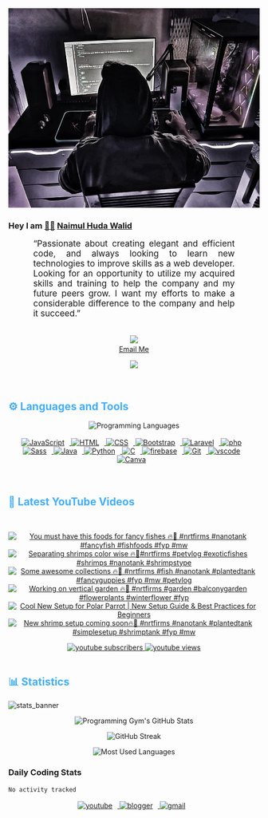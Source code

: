<!-- ![github_cover_banner](https://www.digitalsolutionservices.com/img/services/web%20development.gif)-->

<div align="center" style="display:block;">
    <img height="400px" width="100%" alt="github cover banner" src="https://raw.githubusercontent.com/NaimulHudaWalid/NaimulHudaWalid/main/272276268_3114779035434264_920860974401480824_n.jpg"/> 
</div>

### Hey I am [👨🏻‍][facebook] [Naimul Huda Walid][youtube]



<p align:"center" style="text-align: justify; margin: 0 50px; font-size: 17px;" >
   “Passionate about creating elegant and efficient code, and always looking to learn new technologies to improve skills as a web developer. Looking for an opportunity to utilize my acquired skills and training to help the company and my future peers grow. I want my efforts to make a considerable difference to the company and help it succeed.”
<br>
<br>
<div align="center">

![](https://visitor-badge.glitch.me/badge?page_id=NaimulHudaWalid)
    <br />
[Email Me](mailto:dev.naimulhuda@gmail.com)
</div>
</p>
<!-- Typing SVG by DenverCoder1 - https://github.com/DenverCoder1/readme-typing-svg -->
<p align="center">
<!--   <a href="https://github.com/DenverCoder1/readme-typing-svg"> -->
    <img src="https://readme-typing-svg.herokuapp.com?color=E22FE4&width=380&height=45&lines=Open-Source+Enthusiast;Learning+In+Public;Empowering+Others;Nice+To+Meet+You+...&center=true"></a>

</p>
<br>
<!-- Languages and Tools -->

<h2 style="color: #44AEFB">⚙️ Languages and Tools</h2>
<div align="center" style="display:block;">
    <img width="100px" alt="Programming Languages" src="https://user-images.githubusercontent.com/78341798/194531121-47b0119a-ce00-439d-b586-125f86acb098.png"/> 
</div>
<br>   
<!-- Icons Resources -->
<!-- https://devicon.dev/ -->
<!-- https://cdn.jsdelivr.net/npm/simple-icons@v3/icons/ -->
<div align="center">
  <a href="https://developer.mozilla.org/en-US/docs/Web/JavaScript" target="_blank" rel="noreferrer">
      <img  alt="JavaScript" height="50px" style="padding-right:10px;" src="https://cdn.jsdelivr.net/gh/devicons/devicon/icons/javascript/javascript-plain.svg"/>
  </a>
  
 
  <a href="https://developer.mozilla.org/en-US/docs/Web/HTML" target="_blank" rel="noreferrer">
      <img  alt="HTML" height="50px" style="padding-right:10px;" src="https://cdn.jsdelivr.net/gh/devicons/devicon/icons/html5/html5-original.svg"/>
  </a>
  <a href="https://developer.mozilla.org/en-US/docs/Web/CSS" target="_blank" rel="noreferrer">
      <img  alt="CSS" height="50px" style="padding-right:10px;" src="https://cdn.jsdelivr.net/gh/devicons/devicon/icons/css3/css3-original.svg"/>
  </a>
  <a href="https://getbootstrap.com/" target="_blank" rel="noreferrer">
      <img  alt="Bootstrap" height="50px" style="padding-right:10px;" src="https://cdn.jsdelivr.net/gh/devicons/devicon/icons/bootstrap/bootstrap-original.svg"/>
  </a> 
  <a href="https://laravel.com/" target="_blank" rel="noreferrer">
      <img  alt="Laravel" height="50px" style="padding-right:10px;" src="https://cdn.jsdelivr.net/gh/devicons/devicon/icons/laravel/laravel-plain.svg"/>
  </a>
  <a href="https://www.php.net/" target="_blank" rel="noreferrer">
      <img  alt="php" height="50px" style="padding-right:10px;" src="https://cdn.jsdelivr.net/gh/devicons/devicon/icons/php/php-original.svg"/>
  </a>
  <a href="https://sass-lang.com/" target="_blank" rel="noreferrer">
      <img  alt="Sass" height="50px" style="padding-right:10px;" src="https://cdn.jsdelivr.net/gh/devicons/devicon/icons/sass/sass-original.svg"/>
  </a>
  <a href="https://www.java.com/en/" target="_blank" rel="noreferrer">
      <img  alt="Java" height="50px" style="padding-right:10px;" src="https://cdn.jsdelivr.net/gh/devicons/devicon/icons/java/java-original.svg"/>
  </a>    
  <a href="https://www.python.org/" target="_blank" rel="noreferrer">
      <img  alt="Python" height="50px" style="padding-right:10px;" src="https://cdn.jsdelivr.net/gh/devicons/devicon/icons/python/python-original.svg"/>
  </a>
  <a href="https://www.cprogramming.com/" target="_blank" rel="noreferrer">
      <img  alt="C" height="50px" style="padding-right:10px;" src="https://cdn.jsdelivr.net/gh/devicons/devicon/icons/c/c-original.svg"/>
  </a>
  
  <a href="https://firebase.google.com/" target="_blank" rel="noreferrer">
      <img  alt="firebase" height="50px" style="padding-right:10px;" src="https://cdn.jsdelivr.net/gh/devicons/devicon/icons/firebase/firebase-plain.svg"/>
  </a>
 
  <a href="https://git-scm.com/" target="_blank" rel="noreferrer">
      <img  alt="Git" height="50px" style="padding-right:10px;" src="https://cdn.jsdelivr.net/gh/devicons/devicon/icons/git/git-original.svg"/>
  </a>
  
  <a href="https://code.visualstudio.com/" target="_blank" rel="noreferrer">
      <img  alt="vscode" height="50px" style="padding-right:10px;"src="https://cdn.jsdelivr.net/gh/devicons/devicon/icons/vscode/vscode-original.svg"/>
  </a>
  <a href="https://www.canva.com/" target="_blank" rel="noreferrer">
      <img  alt="Canva" height="50px" style="padding-right:10px;" src="https://cdn.jsdelivr.net/gh/devicons/devicon/icons/canva/canva-original.svg"/> 
  </a>
</div>
<br>
<br>

<!-- Latest YouTube Videos -->

<h2 style="color: #44AEFB">🎦 Latest YouTube Videos</h2>
<br />

<!-- Resource/Reference: https://github.com/DenverCoder1/github-readme-youtube-cards -->
<div class="youtube videos cards" align="center">

<!-- BEGIN YOUTUBE-CARDS -->
[![You must have this foods for fancy fishes 🔥🖤 #nrtfirms #nanotank #fancyfish #fishfoods #fyp #mw](https://ytcards.demolab.com/?id=_NxXNElb7fg&title=You+must+have+this+foods+for+fancy+fishes+%F0%9F%94%A5%F0%9F%96%A4+%23nrtfirms+%23nanotank+%23fancyfish+%23fishfoods+%23fyp+%23mw&lang=en&timestamp=1704026064&background_color=%230d1117&title_color=%23ffffff&stats_color=%23dedede&max_title_lines=1&width=250&border_radius=5 "You must have this foods for fancy fishes 🔥🖤 #nrtfirms #nanotank #fancyfish #fishfoods #fyp #mw")](https://www.youtube.com/watch?v=_NxXNElb7fg)
[![Separating shrimps color wise 🔥🖤#nrtfirms #petvlog  #exoticfishes #shrimps #nanotank #shrimpstype](https://ytcards.demolab.com/?id=73HFCA3_IEE&title=Separating+shrimps+color+wise+%F0%9F%94%A5%F0%9F%96%A4%23nrtfirms+%23petvlog++%23exoticfishes+%23shrimps+%23nanotank+%23shrimpstype&lang=en&timestamp=1704003088&background_color=%230d1117&title_color=%23ffffff&stats_color=%23dedede&max_title_lines=1&width=250&border_radius=5 "Separating shrimps color wise 🔥🖤#nrtfirms #petvlog  #exoticfishes #shrimps #nanotank #shrimpstype")](https://www.youtube.com/watch?v=73HFCA3_IEE)
[![Some awesome collections 🔥🖤 #nrtfirms #fish #nanotank #plantedtank #fancyguppies #fyp #mw #petvlog](https://ytcards.demolab.com/?id=cS1egNhw4lQ&title=Some+awesome+collections+%F0%9F%94%A5%F0%9F%96%A4+%23nrtfirms+%23fish+%23nanotank+%23plantedtank+%23fancyguppies+%23fyp+%23mw+%23petvlog&lang=en&timestamp=1703941296&background_color=%230d1117&title_color=%23ffffff&stats_color=%23dedede&max_title_lines=1&width=250&border_radius=5 "Some awesome collections 🔥🖤 #nrtfirms #fish #nanotank #plantedtank #fancyguppies #fyp #mw #petvlog")](https://www.youtube.com/watch?v=cS1egNhw4lQ)
[![Working on vertical garden 🔥🖤 #nrtfirms #garden #balconygarden #flowerplants #winterflower #fyp](https://ytcards.demolab.com/?id=bewg7u5FER0&title=Working+on+vertical+garden+%F0%9F%94%A5%F0%9F%96%A4+%23nrtfirms+%23garden+%23balconygarden+%23flowerplants+%23winterflower+%23fyp&lang=en&timestamp=1703938288&background_color=%230d1117&title_color=%23ffffff&stats_color=%23dedede&max_title_lines=1&width=250&border_radius=5 "Working on vertical garden 🔥🖤 #nrtfirms #garden #balconygarden #flowerplants #winterflower #fyp")](https://www.youtube.com/watch?v=bewg7u5FER0)
[![Cool New Setup for Polar Parrot | New Setup Guide & Best Practices for Beginners](https://ytcards.demolab.com/?id=mbikuG5pLj0&title=Cool+New+Setup+for+Polar+Parrot+%7C+New+Setup+Guide+%26+Best+Practices+for+Beginners&lang=en&timestamp=1703929456&background_color=%230d1117&title_color=%23ffffff&stats_color=%23dedede&max_title_lines=1&width=250&border_radius=5 "Cool New Setup for Polar Parrot | New Setup Guide & Best Practices for Beginners")](https://www.youtube.com/watch?v=mbikuG5pLj0)
[![New shrimp setup coming soon🔥🖤 #nrtfirms #nanotank #plantedtank #simplesetup #shrimptank #fyp #mw](https://ytcards.demolab.com/?id=3BTQeT17cag&title=New+shrimp+setup+coming+soon%F0%9F%94%A5%F0%9F%96%A4+%23nrtfirms+%23nanotank+%23plantedtank+%23simplesetup+%23shrimptank+%23fyp+%23mw&lang=en&timestamp=1703908514&background_color=%230d1117&title_color=%23ffffff&stats_color=%23dedede&max_title_lines=1&width=250&border_radius=5 "New shrimp setup coming soon🔥🖤 #nrtfirms #nanotank #plantedtank #simplesetup #shrimptank #fyp #mw")](https://www.youtube.com/watch?v=3BTQeT17cag)
<!-- END YOUTUBE-CARDS -->
</div>

<!-- Begin Youtube Buttons -->
<!-- Resource/Reference:  https://github.com/DenverCoder1/custom-icon-badges -->
<div class="youtube buttons" align="center">
    <a href="https://www.youtube.com/channel/UCa3YaFwzSII0kKg3Nads2dQ"  target="_blank">
        <img alt="youtube subscribers" src="https://img.shields.io/youtube/channel/subscribers/UCa3YaFwzSII0kKg3Nads2dQ?logo=youtube&logoColor=red&style=for-the-badge"/>
    </a> 
    <a href="https://www.youtube.com/channel/UCa3YaFwzSII0kKg3Nads2dQ"  target="_blank">
        <img alt="youtube views" src="https://custom-icon-badges.demolab.com/youtube/channel/views/UCa3YaFwzSII0kKg3Nads2dQ?color=%23E05D44&logo=eye&logoColor=white&style=for-the-badge&labelColor=#555555"/>
    </a> 
</div>
<br>
<!-- End Youtube Buttons -->

<!-- Statistics -->

<h2 style="color: #44AEFB">📊 Statistics</h2>

![stats_banner](https://user-images.githubusercontent.com/78341798/194534778-d662496c-ae00-4e8d-ae9b-b90912054e7f.gif)

<!-- Begin Stats Cards -->
<!-- Resources:  -->
<!-- Github & Languages Stats: https://github.com/naimul15-12090/github-readme-stats --> 
<!-- Streak Stats: https://github.com/denvercoder1/github-readme-streak-stats -->
<!-- Change the value after ?username= to your GitHub username. -->
<div class="stats" align="center">

![Programming Gym's GitHub Stats](https://github-readme-stats.vercel.app/api?username=NaimulHudaWalid&hide=stars&count_private=true&show_icons=true&theme=algolia&border_radius=20)

![GitHub Streak](https://streak-stats.demolab.com?user=NaimulHudaWalid&count_private=true&theme=algolia&border_radius=22)

![Most Used Languages](https://github-readme-stats.vercel.app/api/top-langs/?username=NaimulHudaWalid&langs_count=8&layout=compact&show_icons=true&theme=algolia&border_radius=20)
    
<!-- ![Top Langs](https://github-readme-stats.vercel.app/api/top-langs/?username=naimul15-12090&langs_count=8) -->
<!-- [![Top Langs](https://github-readme-stats.vercel.app/api/top-langs/?username=naimul15-12090&layout=compact)](https://github.com/anuraghazra/github-readme-stats)
 -->
    
</div>
<!--  End Stats Cards -->



### Daily Coding Stats
<!--START_SECTION:waka-->

```txt
No activity tracked
```

<!--END_SECTION:waka-->
<!-- Begin Footer -->
<!-- Icons Resources -->
<!-- https://devicon.dev/ -->
<div class="footer" align="center" style="margin:15px;">
    <a href="https://www.youtube.com/channel/UCa3YaFwzSII0kKg3Nads2dQ" target="_blank">
        <img  style="margin:0 10px 10px 0;" src="https://user-images.githubusercontent.com/78341798/194531650-698ef1b1-9cbd-4b4f-96ef-5a2ec4b5d7e6.svg" alt="youtube" width="40px"/>
    </a>
    <a href="https://www.linkedin.com/in/naimulhudawalid/" target="_blank">
        <img style="margin:0 10px 10px 0;" src="https://user-images.githubusercontent.com/78341798/194531458-b5dfeb1b-bad5-4dfa-909a-2e402262db9a.svg" alt="blogger" width="40px"/>
    </a>
    <a href="mailto:dev.naimulhuda@gmail.com" target="_blank">
        <img style="margin:0 10px 10px 0;" src="https://user-images.githubusercontent.com/78341798/194531383-ddb2b774-5bb9-491c-b601-4a4a7d9792fb.svg" alt="gmail" width="40px"/>
    </a>
</div>
<!-- End Footer -->

[youtube]: https://www.youtube.com/channel/UCa3YaFwzSII0kKg3Nads2dQ
[facebook]: https://www.facebook.com/profile.php?id=100007065945838
